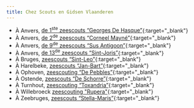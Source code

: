 ```yaml
---
title: Chez Scouts en Gidsen Vlaanderen
---
```

- À Anvers, [de 1<sup>ste</sup> zeescouts “Georges De Hasque”](https://www.zeescouts1.be){:target="_blank"}
- À Anvers, [de 2<sup>de</sup> zeescouts “Corneel Mayné”](https://zeescouts2.be){:target="_blank"}
- À Anvers, [de 9<sup>de</sup> zeescouts “Sus Antigoon”](https://www.zeescouts9.com){:target="_blank"}
- À Anvers, [de 13<sup>de</sup> zeescouts “Sint-Joris”](https://zeescouts13.be){:target="_blank"}
- À Bruges, [zeescouts “Sint-Leo”](http://www.zeescouts.sintleo.be/zeescouts){:target="_blank"}
- À Harelbeke, [zeescouts “Jan-Bart”](http://zeescoutsjanbart.be){:target="_blank"}
- À Ophoven, [zeescouting “De Pebbles”](https://www.zeescoutingpebbles.be){:target="_blank"}
- À Ostende, [zeescouts “De Schorre”](https://zeescoutsdeschorre.be){:target="_blank"}
- À Turnhout, [zeescouting “Toxandria”](https://zeescoutstoxandria.be){:target="_blank"}
- À Willebroeck [zeescouting "Rupera"](https://zeescoutsrupera.scoutsgroep.be/){:target="_blank"}
- À Zeebruges, [zeescouts “Stella-Maris”](https://zeescoutszeebrugge.be){:target="_blank"}

